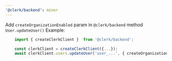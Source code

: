 ```yaml
---
'@clerk/backend': minor
---
```


Add `createOrganizationEnabled` param in `@clerk/backend` method `User.updateUser()`
Example:
```typescript
    import { createClerkClient }  from '@clerk/backend';

    const clerkClient = createClerkClient({...});
    await clerkClient.users.updateUser('user_...', { createOrganizationEnabled: true })
```
